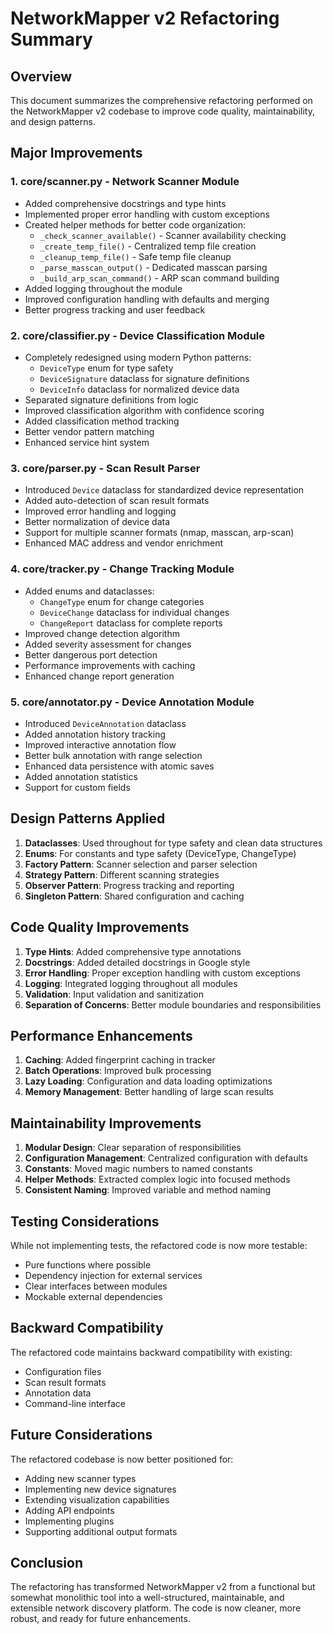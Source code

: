 # NetworkMapper v2 Refactoring Summary

## Overview
This document summarizes the comprehensive refactoring performed on the NetworkMapper v2 codebase to improve code quality, maintainability, and design patterns.

## Major Improvements

### 1. **core/scanner.py** - Network Scanner Module
- Added comprehensive docstrings and type hints
- Implemented proper error handling with custom exceptions
- Created helper methods for better code organization:
  - `_check_scanner_available()` - Scanner availability checking
  - `_create_temp_file()` - Centralized temp file creation
  - `_cleanup_temp_file()` - Safe temp file cleanup
  - `_parse_masscan_output()` - Dedicated masscan parsing
  - `_build_arp_scan_command()` - ARP scan command building
- Added logging throughout the module
- Improved configuration handling with defaults and merging
- Better progress tracking and user feedback

### 2. **core/classifier.py** - Device Classification Module
- Completely redesigned using modern Python patterns:
  - `DeviceType` enum for type safety
  - `DeviceSignature` dataclass for signature definitions
  - `DeviceInfo` dataclass for normalized device data
- Separated signature definitions from logic
- Improved classification algorithm with confidence scoring
- Added classification method tracking
- Better vendor pattern matching
- Enhanced service hint system

### 3. **core/parser.py** - Scan Result Parser
- Introduced `Device` dataclass for standardized device representation
- Added auto-detection of scan result formats
- Improved error handling and logging
- Better normalization of device data
- Support for multiple scanner formats (nmap, masscan, arp-scan)
- Enhanced MAC address and vendor enrichment

### 4. **core/tracker.py** - Change Tracking Module
- Added enums and dataclasses:
  - `ChangeType` enum for change categories
  - `DeviceChange` dataclass for individual changes
  - `ChangeReport` dataclass for complete reports
- Improved change detection algorithm
- Added severity assessment for changes
- Better dangerous port detection
- Performance improvements with caching
- Enhanced change report generation

### 5. **core/annotator.py** - Device Annotation Module
- Introduced `DeviceAnnotation` dataclass
- Added annotation history tracking
- Improved interactive annotation flow
- Better bulk annotation with range selection
- Enhanced data persistence with atomic saves
- Added annotation statistics
- Support for custom fields

## Design Patterns Applied

1. **Dataclasses**: Used throughout for type safety and clean data structures
2. **Enums**: For constants and type safety (DeviceType, ChangeType)
3. **Factory Pattern**: Scanner selection and parser selection
4. **Strategy Pattern**: Different scanning strategies
5. **Observer Pattern**: Progress tracking and reporting
6. **Singleton Pattern**: Shared configuration and caching

## Code Quality Improvements

1. **Type Hints**: Added comprehensive type annotations
2. **Docstrings**: Added detailed docstrings in Google style
3. **Error Handling**: Proper exception handling with custom exceptions
4. **Logging**: Integrated logging throughout all modules
5. **Validation**: Input validation and sanitization
6. **Separation of Concerns**: Better module boundaries and responsibilities

## Performance Enhancements

1. **Caching**: Added fingerprint caching in tracker
2. **Batch Operations**: Improved bulk processing
3. **Lazy Loading**: Configuration and data loading optimizations
4. **Memory Management**: Better handling of large scan results

## Maintainability Improvements

1. **Modular Design**: Clear separation of responsibilities
2. **Configuration Management**: Centralized configuration with defaults
3. **Constants**: Moved magic numbers to named constants
4. **Helper Methods**: Extracted complex logic into focused methods
5. **Consistent Naming**: Improved variable and method naming

## Testing Considerations

While not implementing tests, the refactored code is now more testable:
- Pure functions where possible
- Dependency injection for external services
- Clear interfaces between modules
- Mockable external dependencies

## Backward Compatibility

The refactored code maintains backward compatibility with existing:
- Configuration files
- Scan result formats
- Annotation data
- Command-line interface

## Future Considerations

The refactored codebase is now better positioned for:
- Adding new scanner types
- Implementing new device signatures
- Extending visualization capabilities
- Adding API endpoints
- Implementing plugins
- Supporting additional output formats

## Conclusion

The refactoring has transformed NetworkMapper v2 from a functional but somewhat monolithic tool into a well-structured, maintainable, and extensible network discovery platform. The code is now cleaner, more robust, and ready for future enhancements.